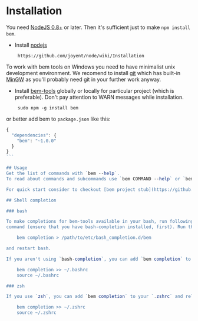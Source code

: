 # Installation
You need [NodeJS 0.8+](http://nodejs.org/) or later. 
Then it's sufficient just to make `npm install bem`.

 * Install [nodejs](http://nodejs.org)

        https://github.com/joyent/node/wiki/Installation

To work with bem tools on Windows you need to have minimalist unix development environment. We recomend to install [git](http://git-scm.com/) which has built-in [MinGW](http://www.mingw.org/) as you'll probably need git in your further work anyway.

 * Install [bem-tools](https://github.com/bem/bem-tools) globally or locally for particular project (which is preferable). Don't pay attention to WARN messages while installation.

        sudo npm -g install bem

or better add bem to ``package.json`` like this:

````js
{
  "dependencies": {
    "bem": "~1.0.0"
  }
}
```

## Usage
Get the list of commands with `bem --help`.
To read about commands and subcommands use `bem COMMAND --help` or `bem COMMAND SUBCOMMAND --help`.

For quick start consider to checkout [bem project stub](https://github.com/bem/project-stub) and follow the instructions in [README.md](https://github.com/bem/project-stub/blob/master/README.md).

## Shell completion

### bash

To make completions for bem-tools available in your bash, run following
command (ensure that you have bash-completion installed, first). Run this

    bem completion > /path/to/etc/bash_completion.d/bem

and restart bash.

If you aren't using `bash-completion`, you can add `bem completion` to your `.bashrc` and reload:

    bem completion >> ~/.bashrc
    source ~/.bashrc

### zsh

If you use `zsh`, you can add `bem completion` to your `.zshrc` and reload:

    bem completion >> ~/.zshrc
    source ~/.zshrc
